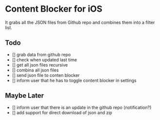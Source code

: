# Content Blocker for iOS
It grabs all the JSON files from Github repo and combines them into a filter list.


## Todo
- [] grab data from github repo
- [] check when updated last time
- [] get all json files recursive
- [] combina all json files
- [] send json file to conten blocker 
- [] inform user that he has to toggle content blocker in settings


## Maybe Later
- [] inform user that there is an update in the github repo (notification?)
- [] add support for direct download of json and zip